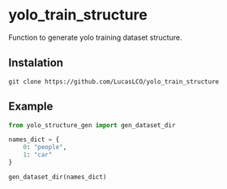 #  yolo_train_structure
Function to generate yolo training dataset structure.

## Instalation
```
git clone https://github.com/LucasLCO/yolo_train_structure
```

## Example
```python
from yolo_structure_gen import gen_dataset_dir

names_dict = {
    0: "people",
    1: "car"
}

gen_dataset_dir(names_dict)
```